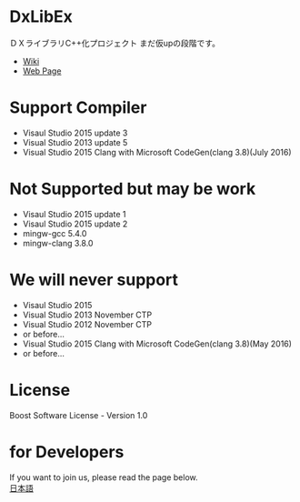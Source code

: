 ﻿# DxLibEx
ＤＸライブラリC++化プロジェクト
まだ仮upの段階です。

- [Wiki](https://github.com/Nagarei/DxLibEx/wiki)
- [Web Page](http://nagarei.github.io/DxLibEx/index.html)

# Support Compiler
- Visaul Studio 2015 update 3
- Visual Studio 2013 update 5
- Visual Studio 2015 Clang with Microsoft CodeGen(clang 3.8)(July 2016)

# Not Supported but may be work
- Visaul Studio 2015 update 1
- Visaul Studio 2015 update 2
- mingw-gcc 5.4.0
- mingw-clang 3.8.0

# We will never support
- Visaul Studio 2015
- Visual Studio 2013 November CTP
- Visual Studio 2012 November CTP
- or before...
- Visual Studio 2015 Clang with Microsoft CodeGen(clang 3.8)(May 2016)
- or before...

# License
Boost Software License - Version 1.0

# for Developers

If you want to join us, please read the page below.  
[日本語](https://github.com/Nagarei/DxLibEx/wiki/for-Developer)
